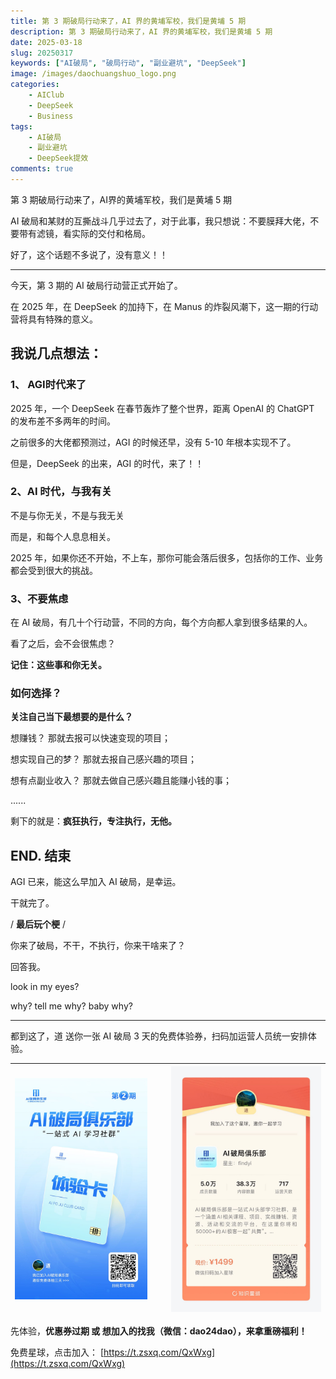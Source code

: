 ```yaml
---
title: 第 3 期破局行动来了，AI 界的黄埔军校，我们是黄埔 5 期
description: 第 3 期破局行动来了，AI 界的黄埔军校，我们是黄埔 5 期
date: 2025-03-18
slug: 20250317
keywords: ["AI破局", "破局行动", "副业避坑", "DeepSeek"]
image: /images/daochuangshuo_logo.png
categories:
    - AIClub
    - DeepSeek
    - Business
tags:
    - AI破局
    - 副业避坑
    - DeepSeek提效
comments: true
---
```



第 3 期破局行动来了，AI界的黄埔军校，我们是黄埔 5 期

AI 破局和某财的互撕战斗几乎过去了，对于此事，我只想说：不要膜拜大佬，不要带有滤镜，看实际的交付和格局。

好了，这个话题不多说了，没有意义！！

---

今天，第 3 期的 AI 破局行动营正式开始了。

在 2025 年，在 DeepSeek 的加持下，在 Manus 的炸裂风潮下，这一期的行动营将具有特殊的意义。

## 我说几点想法：

### 1、 AGI时代来了

2025 年，一个 DeepSeek 在春节轰炸了整个世界，距离 OpenAI 的 ChatGPT 的发布差不多两年的时间。

之前很多的大佬都预测过，AGI 的时候还早，没有 5-10 年根本实现不了。

但是，DeepSeek 的出来，AGI 的时代，来了！！

### 2、AI 时代，与我有关

不是与你无关，不是与我无关

而是，和每个人息息相关。

2025 年，如果你还不开始，不上车，那你可能会落后很多，包括你的工作、业务都会受到很大的挑战。

### 3、不要焦虑

在 AI 破局，有几十个行动营，不同的方向，每个方向都人拿到很多结果的人。

看了之后，会不会很焦虑？

**记住：这些事和你无关。**

### 如何选择？

**关注自己当下最想要的是什么？**

想赚钱？ 那就去报可以快速变现的项目；

想实现自己的梦？ 那就去报自己感兴趣的项目；

想有点副业收入？ 那就去做自己感兴趣且能赚小钱的事；

......

剩下的就是：**疯狂执行，专注执行，无他。**


## END. 结束

AGI 已来，能这么早加入 AI 破局，是幸运。

干就完了。


/ **最后玩个梗** / 

你来了破局，不干，不执行，你来干啥来了？

回答我。

look in my eyes? 

why? tell me why? baby why?

--- 

都到这了，道 送你一张 AI 破局 3 天的免费体验券，扫码加运营人员统一安排体验。

|<div style="width:90%">![](poju_tyk.jpeg)</div>|<div style="width:100%">![](poju_xq.jpeg)</div>|
|-----|-----|

先体验，**优惠券过期 或 想加入的找我（微信：dao24dao），来拿重磅福利！**


免费星球，点击加入： [https://t.zsxq.com/QxWxg](https://t.zsxq.com/QxWxg)
